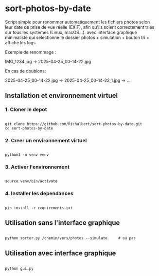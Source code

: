 # sort-photos-by-date

Script simple pour renommer automatiquement les fichiers photos selon leur date de prise de vue réelle (EXIF), afin qu'ils soient correctement triés sur tous les systèmes (Linux, macOS…).
avec interface graphique minimaliste qui selectionne le dossier photos + simulation + bouton tri + affiche les logs

Exemple de renommage :

IMG_1234.jpg -> 2025-04-25_00-14-22.jpg

En cas de doublons:

2025-04-25_00-14-22.jpg -> 2025-04-25_00-14-22_1.jpg -> ...


## Installation et environnement virtuel

### 1. Cloner le depot
<code>
git clone https://github.com/Richalbert/sort-photos-by-date.git
cd sort-photos-by-date
</code>

### 2. Creer un environnement virtuel
<code>
python3 -m venv venv
</code>

### 3. Activer l'environnement
<code>
source venv/bin/activate
</code>

### 4. Installer les dependances
<code>
pip install -r requirements.txt
</code>


## Utilisation sans l'interface graphique

<code>
python sorter.py /chemin/vers/photos --simulate     # ou pas
</code>

## Utilisation avec interface graphique

<code>
python gui.py
</code>
